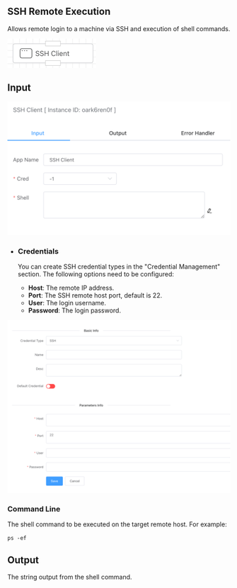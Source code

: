 ## SSH Remote Execution

Allows remote login to a machine via SSH and execution of shell commands.

<img src="./img/ssh_menu.png" alt="image-20241013094509272" style="zoom:50%;" />

## Input

<img src="./img/ssh_input.png" alt="image-20241013094615223" style="zoom:50%;" />

- ### Credentials

  You can create SSH credential types in the "Credential Management" section. The following options need to be configured:

  - **Host**: The remote IP address.
  - **Port**: The SSH remote host port, default is 22.
  - **User**: The login username.
  - **Password**: The login password.

<img src="./img/ssh_cred.png" alt="image-20241013094727963" style="zoom:50%;" />



### Command Line

The shell command to be executed on the target remote host. For example:

```shell
ps -ef
```



## Output

The string output from the shell command.



